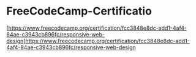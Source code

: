 # FreeCodeCamp-Certificatio

[https://www.freecodecamp.org/certification/fcc3848e8dc-add1-4af4-84ae-c3943cb896fc/responsive-web-design]https://www.freecodecamp.org/certification/fcc3848e8dc-add1-4af4-84ae-c3943cb896fc/responsive-web-design
